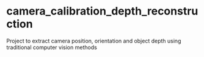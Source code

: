 # camera_calibration_depth_reconstruction
 Project to extract camera position, orientation and object depth using traditional computer vision methods
